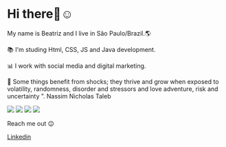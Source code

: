 # Hi there👋:relaxed: 

My name is Beatriz and I live in São Paulo/Brazil.:earth_americas:


:books: I'm studing Html, CSS, JS and Java development.

:bar_chart: I work with social media and digital marketing.

🧬 Some things benefit from shocks; they thrive and grow when exposed to volatility, randomness, disorder and stressors and love adventure, risk and uncertainty ”. 
Nassim Nicholas Taleb    


<img src ="https://img.shields.io/badge/Adobe%20Photoshop-31A8FF?style=for-the-badge&logo=Adobe%20Photoshop&logoColor=black">
<img src =" https://img.shields.io/badge/Figma-F24E1E?style=for-the-badge&logo=figma&logoColor=white">
<img src="https://img.shields.io/badge/HTML5-E34F26?style=for-the-badge&logo=html5&logoColor=white">
<img src ="https://img.shields.io/badge/Go-00ADD8?style=for-the-badge&logo=go&logoColor=white" >


Reach me out  :wink:

[Linkedin](https://www.linkedin.com/in/beatriz2071/) 


